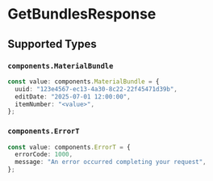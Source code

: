 # GetBundlesResponse


## Supported Types

### `components.MaterialBundle`

```typescript
const value: components.MaterialBundle = {
  uuid: "123e4567-ec13-4a30-8c22-22f45471d39b",
  editDate: "2025-07-01 12:00:00",
  itemNumber: "<value>",
};
```

### `components.ErrorT`

```typescript
const value: components.ErrorT = {
  errorCode: 1000,
  message: "An error occurred completing your request",
};
```

